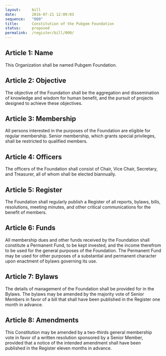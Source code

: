 ```yaml
---
layout:     bill
date:       2016-07-21 12:09:03
sequence:   "000"
title:      Constitution of the Pubgem Foundation
status:     proposed
permalink:  /register/bill/000/
---
```


<!--
- https://www.ic.gc.ca/eic/site/cd-dgc.nsf/vwapj/FRM-4001-e.pdf/$file/FRM-4001-e.pdf
-->

## Article 1: Name

This Organization shall be named Pubgem Foundation.

## Article 2: Objective

The objective of the Foundation shall be the aggregation and dissemination of knowledge and wisdom for human benefit, and the pursuit of projects designed to achieve these objectives.

## Article 3: Membership

All persons interested in the purposes of the Foundation are eligible for regular membership. Senior membership, which grants special privileges, shall be restricted to qualified members.

## Article 4: Officers

The officers of the Foundation shall consist of Chair, Vice Chair, Secretary, and Treasurer, all of whom shall be elected biannually.

## Article 5: Register

The Foundation shall regularly publish a Register of all reports, bylaws, bills, resolutions, meeting minutes, and other critical communications for the benefit of members.

## Article 6: Funds

All membership dues and other funds received by the Foundation shall constitute a Permanent Fund, to be kept invested, and the income therefrom to be used for the general purposes of the Foundation. The Permanent Fund may be used for other purposes of a substantial and permanent character upon enactment of bylaws governing its use.

## Article 7: Bylaws

The details of management of the Foundation shall be provided for in the Bylaws.  The bylaws may be amended by the majority vote of Senior Members in favor of a bill that shall have been published in the Register one month in advance.

## Article 8: Amendments

This Constitution may be amended by a two-thirds general membership vote in favor of a written resolution sponsored by a Senior Member, provided that a notice of the intended amendment shall have been published in the Register eleven months in advance.
